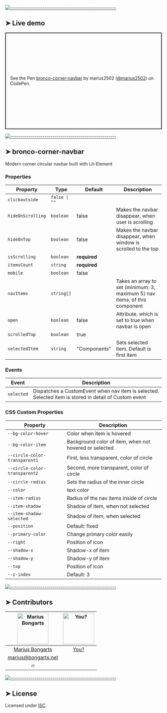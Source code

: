 
[![-----------------------------------------------------](https://raw.githubusercontent.com/andreasbm/readme/master/assets/lines/colored.png)](#live-demo)

## ➤ Live demo

<p class="codepen" data-height="311" data-theme-id="0" data-default-tab="html,result" data-user="marius2502" data-slug-hash="MMzboL" style="height: 311px; box-sizing: border-box; display: flex; align-items: center; justify-content: center; border: 2px solid; margin: 1em 0; padding: 1em;" data-pen-title="bronco-button">
  <span>See the Pen <a target="_blank" href="https://codepen.io/marius2502/pen/LKaMWL">
  bronco-corner-navbar</a> by marius2502 (<a target="_blank" href="https://codepen.io/marius2502">@marius2502</a>)
  on CodePen.</span>
</p>


[![-----------------------------------------------------](https://raw.githubusercontent.com/andreasbm/readme/master/assets/lines/colored.png)](#bronco-corner-navbar)

## ➤ bronco-corner-navbar

Modern corner circular navbar built with Lit-Element

### Properties

| Property          | Type          | Default      | Description                                      |
|-------------------|---------------|--------------|--------------------------------------------------|
| `clickoutside`    | `false \| ""` |              |                                                  |
| `hideOnScrolling` | `boolean`     | false        | Makes the navbar disappear, when user is scrolling |
| `hideOnTop`       | `boolean`     | false        | Makes the navbar disappear, when window is scrolled to the top |
| `isScrolling`     | `boolean`     | **required** |                                                  |
| `itemsCount`      | `string`      | **required** |                                                  |
| `mobile`          | `boolean`     | false        |                                                  |
| `navItems`        | `string[]`    |              | Takes an array to set (minimum: 3, maximum 5) nav items, of this component |
| `open`            | `boolean`     | false        | Attribute, which is set to true when navbar is open |
| `scrolledTop`     | `boolean`     | true         |                                                  |
| `selectedItem`    | `string`      | "Components" | Sets selected item. Default is first item        |

### Events

| Event      | Description                                      |
|------------|--------------------------------------------------|
| `selected` | Dispatches a CustomEvent when nav item is selected. Selected item is stored in detail of Custom event |

### CSS Custom Properties

| Property                      | Description                                      |
|-------------------------------|--------------------------------------------------|
| `--bg-color-hover`            | Color when item is hovered                       |
| `--bg-color-item`             | Background color of item, when not hovered or selected |
| `--circle-color-transparent1` | First, less transparent, color of circle         |
| `--circle-color-transparent2` | Second, more transparent, color of circle        |
| `--circle-radius`             | Sets the radius of the inner circle              |
| `--color`                     | text color                                       |
| `--item-radius`               | Radius of the nav items inside of circle         |
| `--item-shadow`               | Shadow of item, when not selected                |
| `--item-shadow-selected`      | Shadow of item, when selected                    |
| `--position`                  | Default: fixed                                   |
| `--primary-color`             | Change primary color easily                      |
| `--right`                     | Position of icon                                 |
| `--shadow-x`                  | Shadow-x of item                                 |
| `--shadow-y`                  | Shadow-y of item                                 |
| `--top`                       | Position of icon                                 |
| `--z-index`                   | Default: 3                                       |



[![-----------------------------------------------------](https://raw.githubusercontent.com/andreasbm/readme/master/assets/lines/colored.png)](#contributors)

## ➤ Contributors
	

| [<img alt="Marius Bongarts" src="https://avatars2.githubusercontent.com/u/38838885?s=460&v=4" width="100">](https://bongarts.net/) | [<img alt="You?" src="https://joeschmoe.io/api/v1/random" width="100">](https://github.com/andreasbm/readme/blob/master/CONTRIBUTING.md) |
|:--------------------------------------------------:|:--------------------------------------------------:|
| [Marius Bongarts](https://bongarts.net/)         | [You?](https://github.com/andreasbm/readme/blob/master/CONTRIBUTING.md) |
| [marius@bongarts.net](mailto:marius@bongarts.net) |                                                  |
| 🔥                                               |                                                  |



[![-----------------------------------------------------](https://raw.githubusercontent.com/andreasbm/readme/master/assets/lines/colored.png)](#license)

## ➤ License
	
Licensed under [ISC](https://opensource.org/licenses/ISC).